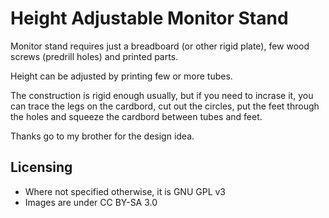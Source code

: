 # Height Adjustable Monitor Stand

Monitor stand requires just a breadboard (or other rigid plate), few wood screws (predrill holes) and printed parts.

Height can be adjusted by printing few or more tubes.

The construction is rigid enough usually, but if you need to incrase it, you can trace the legs on the cardbord, cut out the circles, put the feet through the holes and squeeze the cardbord between tubes and feet.

Thanks go to my brother for the design idea.

## Licensing

 * Where not specified otherwise, it is GNU GPL v3
 * Images are under CC BY-SA 3.0
